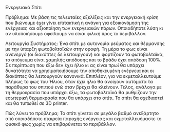 Ενεργειακό Σπίτι 

Πρόβλημα:
Με βάση τις τελευταίες εξελίξεις και την ενεργειακή κρίση που βιώνουμε έχει γίνει επιτακτική η ανάγκη για εξοικονόμηση της ενέργειας και αξιοποίηση των ενεργειακών πόρων. Οποιαδήποτε λύση κι αν υλοποιήσουμε οφείλουμε να είναι φιλική προς το περιβάλλον.

Λειτουργία Συστήματος: 
Ένα σπίτι με αυτονομία ρεύματος και θέρμανσης με την ύπαρξη φωτοβολταϊκών στην
οροφή. Τη μέρα το φως είναι ανενεργό (οι διακόπτες δε λειτουργούν) και φορτίζουν τα φωτοβολταϊκά, το απόγευμα είναι χαμηλής απόδοσης και το βράδυ έχει απόδοση 100%. Σε περίπτωση που έξω δεν έχει ήλιο κι ας είναι πρωί θα υπάρχει δυνατότητα να χρησιμοποιήσουμε την αποθηκευμένη ενέργεια και οι διακόπτες θα λειτουργούν κανονικά. Επιπλέον, για να εκμεταλλευτούμε πλήρως το φως του Ήλιου, όταν έχει ήλιο θα ανοίγουν αυτόματα τα παράθυρα του σπιτιού ενώ όταν βρέχει θα κλείνουν. Τέλος, ανάλογα με τη θερμοκρασία που υπάρχει έξω, τα φωτοβολταϊκά θα ρυθμίζουν την εσωτερική θερμοκρασία που θα υπάρχει στο σπίτι. Το σπίτι θα σχεδιαστεί και θα τυπωθεί σε 3D printer.

Πώς λύνει το πρόβλημα; 
Το σπίτι γίνεται σε μεγάλο βαθμό ανεξάρτητο από οποιαδήποτε εταιρεία παροχής ενέργειας και εκμεταλλευόμαστε το φυσικό φως χωρίς να επιβαρύνεται το περιβάλλον.
